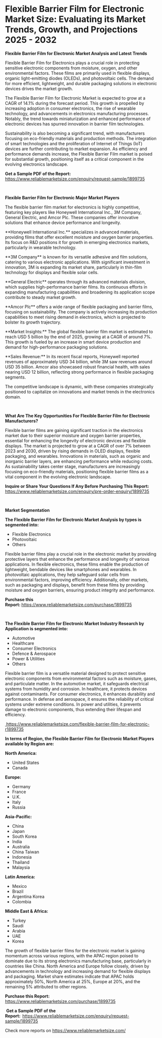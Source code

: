 <p><h1>Flexible Barrier Film for Electronic Market Size: Evaluating its Market Trends, Growth, and Projections 2025 - 2032</h1></p><p><strong>Flexible Barrier Film for Electronic Market Analysis and Latest Trends</strong></p>
<p><p>Flexible Barrier Film for Electronics plays a crucial role in protecting sensitive electronic components from moisture, oxygen, and other environmental factors. These films are primarily used in flexible displays, organic light-emitting diodes (OLEDs), and photovoltaic cells. The demand for more efficient, lightweight, and durable packaging solutions in electronic devices drives the market growth.</p><p>The Flexible Barrier Film for Electronic Market is expected to grow at a CAGR of 14.1% during the forecast period. This growth is propelled by increasing adoption in consumer electronics, the rise of wearable technology, and advancements in electronics manufacturing processes. Notably, the trend towards miniaturization and enhanced performance of electronic devices has spurred innovation in barrier film technologies. </p><p>Sustainability is also becoming a significant trend, with manufacturers focusing on eco-friendly materials and production methods. The integration of smart technologies and the proliferation of Internet of Things (IoT) devices are further contributing to market expansion. As efficiency and performance demands increase, the Flexible Barrier Film market is poised for substantial growth, positioning itself as a critical component in the evolving electronics landscape.</p></p>
<p><strong>Get a Sample PDF of the Report:&nbsp;</strong> <a href="https://www.reliablemarketsize.com/enquiry/request-sample/1899735?utm_campaign=3016&utm_medium=2&utm_source=Github&utm_content=ia&utm_term=07042025&utm_id=flexible-barrier-film-for-electronic">https://www.reliablemarketsize.com/enquiry/request-sample/1899735</a></p>
<p>&nbsp;</p>
<p><strong>Flexible Barrier Film for Electronic Major Market Players</strong></p>
<p><p>The flexible barrier film market for electronics is highly competitive, featuring key players like Honeywell International Inc., 3M Company, General Electric, and Amcor Plc. These companies offer innovative solutions that enhance device performance and longevity.</p><p>**Honeywell International Inc.** specializes in advanced materials, providing films that offer excellent moisture and oxygen barrier properties. Its focus on R&D positions it for growth in emerging electronics markets, particularly in wearable technology.</p><p>**3M Company** is known for its versatile adhesive and film solutions, catering to various electronic applications. With significant investment in innovation, 3M is expanding its market share, particularly in thin-film technology for displays and flexible solar cells.</p><p>**General Electric** operates through its advanced materials division, which supplies high-performance barrier films. Its continuous efforts in expanding manufacturing capabilities and broadening its application scope contribute to steady market growth.</p><p>**Amcor Plc** offers a wide range of flexible packaging and barrier films, focusing on sustainability. The company is actively increasing its production capabilities to meet rising demand in electronics, which is projected to bolster its growth trajectory.</p><p>**Market Insights:** The global flexible barrier film market is estimated to reach USD 5 billion by the end of 2025, growing at a CAGR of around 7%. This growth is fueled by an increase in smart device production and demand for high-performance packaging solutions.</p><p>**Sales Revenue:** In its recent fiscal reports, Honeywell reported revenues of approximately USD 34 billion, while 3M saw revenues around USD 35 billion. Amcor also showcased robust financial health, with sales nearing USD 12 billion, reflecting strong performance in flexible packaging segments.</p><p>The competitive landscape is dynamic, with these companies strategically positioned to capitalize on innovations and market trends in the electronics domain.</p></p>
<p>&nbsp;</p>
<p><strong>What Are The Key Opportunities For Flexible Barrier Film for Electronic Manufacturers?</strong></p>
<p><p>Flexible barrier films are gaining significant traction in the electronics market due to their superior moisture and oxygen barrier properties, essential for enhancing the longevity of electronic devices and flexible displays. The market is projected to grow at a CAGR of over 7% between 2023 and 2030, driven by rising demands in OLED displays, flexible packaging, and wearables. Innovations in materials, such as organic and inorganic barrier layers, are enhancing performance while reducing costs. As sustainability takes center stage, manufacturers are increasingly focusing on eco-friendly materials, positioning flexible barrier films as a vital component in the evolving electronic landscape.</p></p>
<p><strong>Inquire or Share Your Questions If Any Before Purchasing This Report:</strong> <a href="https://www.reliablemarketsize.com/enquiry/pre-order-enquiry/1899735?utm_campaign=3016&utm_medium=2&utm_source=Github&utm_content=ia&utm_term=07042025&utm_id=flexible-barrier-film-for-electronic">https://www.reliablemarketsize.com/enquiry/pre-order-enquiry/1899735</a></p>
<p>&nbsp;</p>
<p><strong>Market Segmentation</strong></p>
<p><strong>The Flexible Barrier Film for Electronic Market Analysis by types is segmented into:</strong></p>
<p><ul><li>Flexible Electronics</li><li>Photovoltaic</li><li>Others</li></ul></p>
<p><p>Flexible barrier films play a crucial role in the electronic market by providing protective layers that enhance the performance and longevity of various applications. In flexible electronics, these films enable the production of lightweight, bendable devices like smartphones and wearables. In photovoltaic applications, they help safeguard solar cells from environmental factors, improving efficiency. Additionally, other markets, such as packaging and displays, benefit from these films by providing moisture and oxygen barriers, ensuring product integrity and performance.</p></p>
<p><strong>Purchase this Report:&nbsp;</strong><a href="https://www.reliablemarketsize.com/purchase/1899735?utm_campaign=3016&utm_medium=2&utm_source=Github&utm_content=ia&utm_term=07042025&utm_id=flexible-barrier-film-for-electronic">https://www.reliablemarketsize.com/purchase/1899735</a></p>
<p>&nbsp;</p>
<p><strong>The Flexible Barrier Film for Electronic Market Industry Research by Application is segmented into:</strong></p>
<p><ul><li>Automotive</li><li>Healthcare</li><li>Consumer Electronics</li><li>Defence & Aerospace</li><li>Power & Utilities</li><li>Others</li></ul></p>
<p><p>Flexible barrier film is a versatile material designed to protect sensitive electronic components from environmental factors such as moisture, gases, and particulate matter. In the automotive market, it safeguards electrical systems from humidity and corrosion. In healthcare, it protects devices against contaminants. For consumer electronics, it enhances durability and performance. In defense and aerospace, it ensures the reliability of critical systems under extreme conditions. In power and utilities, it prevents damage to electronic components, thus extending their lifespan and efficiency.</p></p>
<p><a href="https://www.reliablemarketsize.com/flexible-barrier-film-for-electronic-r1899735?utm_campaign=3016&utm_medium=2&utm_source=Github&utm_content=ia&utm_term=07042025&utm_id=flexible-barrier-film-for-electronic">&nbsp;https://www.reliablemarketsize.com/flexible-barrier-film-for-electronic-r1899735</a></p>
<p><strong>In terms of Region, the Flexible Barrier Film for Electronic Market Players available by Region are:</strong></p>
<p>
    <p> <strong> North America: </strong>
        <ul>
            <li>United States</li>
            <li>Canada</li>
        </ul>
        </p> 
    <p> <strong> Europe: </strong>
        <ul>
            <li>Germany</li>
            <li>France</li>
            <li>U.K.</li>
            <li>Italy</li>
            <li>Russia</li>
        </ul>
        </p> 
    <p> <strong> Asia-Pacific: </strong>
        <ul>
            <li>China</li>
            <li>Japan</li>
            <li>South Korea</li>
            <li>India</li>
            <li>Australia</li>
            <li>China Taiwan</li>
            <li>Indonesia</li>
            <li>Thailand</li>
            <li>Malaysia</li>
        </ul>
        </p> 
    <p> <strong> Latin America: </strong>
        <ul>
            <li>Mexico</li>
            <li>Brazil</li>
            <li>Argentina Korea</li>
            <li>Colombia</li>
        </ul>
        </p> 
    <p> <strong> Middle East & Africa: </strong>
        <ul>
            <li>Turkey</li>
            <li>Saudi</li>
            <li>Arabia</li>
            <li>UAE</li>
            <li>Korea</li>
        </ul>
    </p>
    </p>
<p><p>The growth of flexible barrier films for the electronic market is gaining momentum across various regions, with the APAC region poised to dominate due to its strong electronics manufacturing base, particularly in countries like China. North America and Europe follow closely, driven by advancements in technology and increasing demand for flexible displays and packaging. Market share estimates indicate that APAC holds approximately 50%, North America at 25%, Europe at 20%, and the remaining 5% attributed to other regions.</p></p>
<p><strong>Purchase this Report: </strong><a href="https://www.reliablemarketsize.com/purchase/1899735?utm_campaign=3016&utm_medium=2&utm_source=Github&utm_content=ia&utm_term=07042025&utm_id=flexible-barrier-film-for-electronic">https://www.reliablemarketsize.com/purchase/1899735</a></p>
<p>&nbsp;<strong>Get a Sample PDF of the Report:&nbsp;&nbsp;</strong><a href="https://www.reliablemarketsize.com/enquiry/request-sample/1899735?utm_campaign=3016&utm_medium=2&utm_source=Github&utm_content=ia&utm_term=07042025&utm_id=flexible-barrier-film-for-electronic">https://www.reliablemarketsize.com/enquiry/request-sample/1899735</a></p>
<p><strong></strong></p>
<p>Check more reports on <a href="https://www.reliablemarketsize.com/?utm_campaign=3016&utm_medium=2&utm_source=Github&utm_content=ia&utm_term=07042025&utm_id=flexible-barrier-film-for-electronic">https://www.reliablemarketsize.com/</a></p>